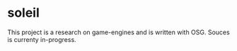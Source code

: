 # soleil
This project is a research on game-engines and is written with OSG. Souces is currenty in-progress.
